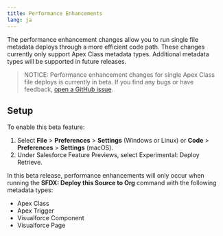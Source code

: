 ```yaml
---
title: Performance Enhancements
lang: ja
---
```


The performance enhancement changes allow you to run single file metadata deploys through a more efficient code path. These changes currently only support Apex Class metadata types. Additional metadata types will be supported in future releases.

> NOTICE: Performance enhancement changes for single Apex Class file deploys is currently in beta. If you find any bugs or have feedback, [open a GitHub issue](./en/bugs-and-feedback).

## Setup

To enable this beta feature:

1. Select **File** > **Preferences** > **Settings** (Windows or Linux) or **Code** > **Preferences** > **Settings** (macOS).
1. Under Salesforce Feature Previews, select Experimental: Deploy Retrieve.

In this beta release, performance enhancements will only occur when running the **SFDX: Deploy this Source to Org** command with the following metadata types:

- Apex Class
- Apex Trigger
- Visualforce Component
- Visualforce Page
